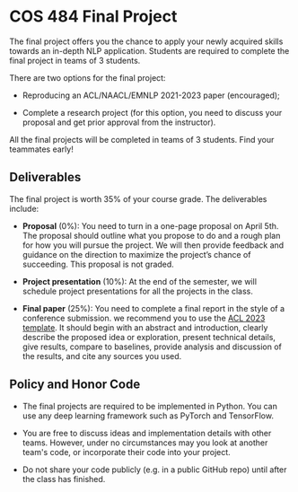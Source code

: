 # COS 484 Final Project

The final project offers you the chance to apply your newly acquired skills towards an in-depth NLP application. Students are required to complete the final project in teams of 3 students.

There are two options for the final project:

- Reproducing an ACL/NAACL/EMNLP 2021-2023 paper (encouraged);

- Complete a research project (for this option, you need to discuss your proposal and get prior approval from the instructor).

All the final projects will be completed in teams of 3 students. Find your teammates early!

## Deliverables

The final project is worth 35% of your course grade. The deliverables include:

- **Proposal** (0%): You need to turn in a one-page proposal on April 5th. The proposal should outline what you propose to do and a rough plan for how you will pursue the project. We will then provide feedback and guidance on the direction to maximize the project’s chance of succeeding. This proposal is not graded.

- **Project presentation** (10%): At the end of the semester, we will schedule project presentations for all the projects in the class.

- **Final paper** (25%): You need to complete a final report in the style of a conference submission. we recommend you to use the [ACL 2023 template](https://www.overleaf.com/latex/templates/acl-2023-proceedings-template/qjdgcrdwcnwp). It should begin with an abstract and introduction, clearly describe the proposed idea or exploration, present technical details, give results, compare to baselines, provide analysis and discussion of the results, and cite any sources you used.

## Policy and Honor Code

- The final projects are required to be implemented in Python. You can use any deep learning framework such as PyTorch and TensorFlow.

- You are free to discuss ideas and implementation details with other teams. However, under no circumstances may you look at another team's code, or incorporate their code into your project.

- Do not share your code publicly (e.g. in a public GitHub repo) until after the class has finished.
